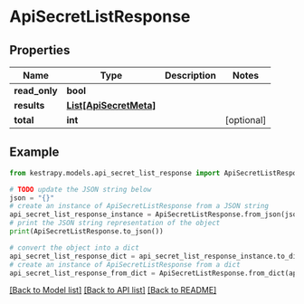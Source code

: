 # ApiSecretListResponse


## Properties

Name | Type | Description | Notes
------------ | ------------- | ------------- | -------------
**read_only** | **bool** |  | 
**results** | [**List[ApiSecretMeta]**](ApiSecretMeta.md) |  | 
**total** | **int** |  | [optional] 

## Example

```python
from kestrapy.models.api_secret_list_response import ApiSecretListResponse

# TODO update the JSON string below
json = "{}"
# create an instance of ApiSecretListResponse from a JSON string
api_secret_list_response_instance = ApiSecretListResponse.from_json(json)
# print the JSON string representation of the object
print(ApiSecretListResponse.to_json())

# convert the object into a dict
api_secret_list_response_dict = api_secret_list_response_instance.to_dict()
# create an instance of ApiSecretListResponse from a dict
api_secret_list_response_from_dict = ApiSecretListResponse.from_dict(api_secret_list_response_dict)
```
[[Back to Model list]](../README.md#documentation-for-models) [[Back to API list]](../README.md#documentation-for-api-endpoints) [[Back to README]](../README.md)



